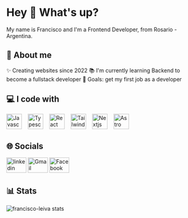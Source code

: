 # Hey 👋 What's up?

My name is Francisco and I'm a Frontend Developer, from Rosario - Argentina.

## 💫 About me

✨ Creating websites since 2022
📚 I'm currently learning Backend to become a fullstack developer
🎯 Goals: get my first job as a developer

## 💻 I code with

<img src="https://cdn.jsdelivr.net/gh/devicons/devicon/icons/javascript/javascript-original.svg" height="40" alt="Javascript"  /><img width="12" />
<img src="https://cdn.jsdelivr.net/gh/devicons/devicon/icons/typescript/typescript-original.svg" height="40" alt="Typescript"  /><img width="12" />
<img src="https://cdn.jsdelivr.net/gh/devicons/devicon/icons/react/react-original.svg" height="40" alt="React"  /><img width="12" />
<img src="https://cdn.simpleicons.org/tailwindcss/06B6D4" height="40" alt="Tailwindcss"  /><img width="12" />
<img src="https://cdn.jsdelivr.net/gh/devicons/devicon/icons/nextjs/nextjs-original.svg" height="40" alt="Nextjs"  /><img width="12" />
<img src="https://cdn.simpleicons.org/astro/FF5D01" height="40" alt="Astro"  />

## 🌐 Socials

<a href="https://www.linkedin.com/in/franciscoleiva14/" target="_blank" style="text-decoration:none">
	<img src="https://raw.githubusercontent.com/maurodesouza/profile-readme-generator/master/src/assets/icons/social/linkedin/default.svg" width="52" height="40" alt="linkedin logo"  />
</a>
<a href="mailto:leivafrancisco631@gmail.com" target="_blank" style="text-decoration:none">
	<img src="https://raw.githubusercontent.com/maurodesouza/profile-readme-generator/master/src/assets/icons/social/gmail/default.svg" width="52" height="40" alt="Gmail"  />
</a>
<a href="https://www.facebook.com/FranScLeiva/" target="_blank" style="text-decoration:none">
	<img src="https://raw.githubusercontent.com/maurodesouza/profile-readme-generator/master/src/assets/icons/social/facebook/default.svg" width="52" height="40" alt="Facebook"  />
</a>

## 📊 Stats

![francisco-leiva stats](https://github-readme-stats.vercel.app/api/top-langs?username=francisco-leiva&locale=en&hide_title=false&layout=compact&card_width=320&langs_count=5&theme=dracula&hide_border=false&order=2)
